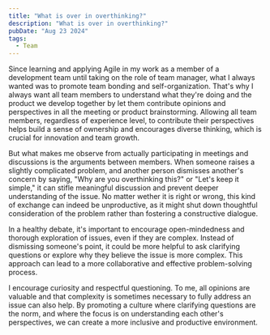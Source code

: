 ```yaml
---
title: "What is over in overthinking?"
description: "What is over in overthinking?"
pubDate: "Aug 23 2024"
tags:
  - Team
---
```


Since learning and applying Agile in my work as a member of a development team until taking on the role of team manager, what I always wanted was to promote team bonding and self-organization. That's why I always want all team members to understand what they're doing and the product we develop together by let them contribute opinions and perspectives in all the meeting or product brainstorming. Allowing all team members, regardless of experience level, to contribute their perspectives helps build a sense of ownership and encourages diverse thinking, which is crucial for innovation and team growth.

But what makes me observe from actually participating in meetings and discussions is the arguments between members. When someone raises a slightly complicated problem, and another person dismisses another's concern by saying, "Why are you overthinking this?" or "Let's keep it simple," it can stifle meaningful discussion and prevent deeper understanding of the issue. No matter wether it is right or wrong, this kind of exchange can indeed be unproductive, as it might shut down thoughtful consideration of the problem rather than fostering a constructive dialogue.

In a healthy debate, it's important to encourage open-mindedness and thorough exploration of issues, even if they are complex. Instead of dismissing someone's point, it could be more helpful to ask clarifying questions or explore why they believe the issue is more complex. This approach can lead to a more collaborative and effective problem-solving process.

I encourage curiosity and respectful questioning. To me, all opinions are valuable and that complexity is sometimes necessary to fully address an issue can also help. By promoting a culture where clarifying questions are the norm, and where the focus is on understanding each other's perspectives, we can create a more inclusive and productive environment.
